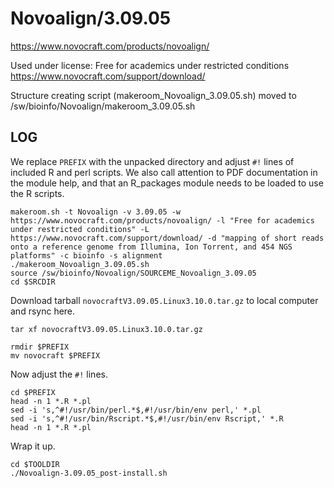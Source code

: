Novoalign/3.09.05
=================

<https://www.novocraft.com/products/novoalign/>

Used under license:
Free for academics under restricted conditions
<https://www.novocraft.com/support/download/>

Structure creating script (makeroom_Novoalign_3.09.05.sh) moved to /sw/bioinfo/Novoalign/makeroom_3.09.05.sh

LOG
---

We replace `PREFIX` with  the unpacked directory and adjust `#!` lines of
included R and perl scripts.  We also call attention to PDF documentation in
the module help, and that an R_packages module needs to be loaded to use the R
scripts.


    makeroom.sh -t Novoalign -v 3.09.05 -w https://www.novocraft.com/products/novoalign/ -l "Free for academics under restricted conditions" -L https://www.novocraft.com/support/download/ -d "mapping of short reads onto a reference genome from Illumina, Ion Torrent, and 454 NGS platforms" -c bioinfo -s alignment
    ./makeroom_Novoalign_3.09.05.sh 
    source /sw/bioinfo/Novoalign/SOURCEME_Novoalign_3.09.05
    cd $SRCDIR

Download tarball `novocraftV3.09.05.Linux3.10.0.tar.gz` to local computer and rsync here.

    tar xf novocraftV3.09.05.Linux3.10.0.tar.gz 

    rmdir $PREFIX
    mv novocraft $PREFIX

Now adjust the `#!` lines.

    cd $PREFIX
    head -n 1 *.R *.pl
    sed -i 's,^#!/usr/bin/perl.*$,#!/usr/bin/env perl,' *.pl
    sed -i 's,^#!/usr/bin/Rscript.*$,#!/usr/bin/env Rscript,' *.R
    head -n 1 *.R *.pl

Wrap it up.

    cd $TOOLDIR
    ./Novoalign-3.09.05_post-install.sh 


